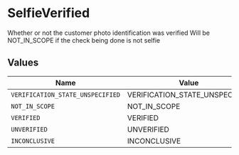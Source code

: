 # SelfieVerified

Whether or not the customer photo identification was verified Will be NOT_IN_SCOPE if the check being done is not selfie


## Values

| Name                             | Value                            |
| -------------------------------- | -------------------------------- |
| `VERIFICATION_STATE_UNSPECIFIED` | VERIFICATION_STATE_UNSPECIFIED   |
| `NOT_IN_SCOPE`                   | NOT_IN_SCOPE                     |
| `VERIFIED`                       | VERIFIED                         |
| `UNVERIFIED`                     | UNVERIFIED                       |
| `INCONCLUSIVE`                   | INCONCLUSIVE                     |